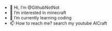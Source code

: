 - 👋 Hi, I’m @GithubNotNot
- 👀 I’m interested in minecraft
- 🌱 I’m currently learning coding
- 📫 How to reach me? search my youtube AlCraft

<!---
GithubNotNot/GithubNotNot is a ✨ special ✨ repository because its `README.md` (this file) appears on your GitHub profile.
You can click the Preview link to take a look at your changes.
--->
